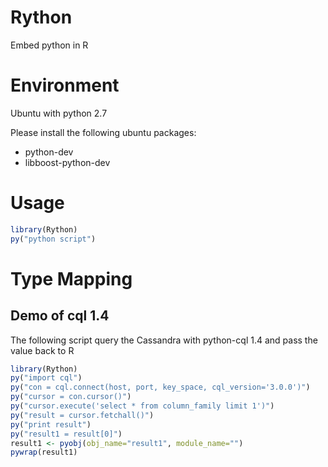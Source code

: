 # Rython

Embed python in R

# Environment

Ubuntu with python 2.7

Please install the following ubuntu packages:

- python-dev
- libboost-python-dev

# Usage

```r
library(Rython)
py("python script")
```

# Type Mapping



## Demo of cql 1.4

The following script query the Cassandra with python-cql 1.4 and pass the value back to R

```r
library(Rython)
py("import cql")
py("con = cql.connect(host, port, key_space, cql_version='3.0.0')")
py("cursor = con.cursor()")
py("cursor.execute('select * from column_family limit 1')")
py("result = cursor.fetchall()")
py("print result")
py("result1 = result[0]")
result1 <- pyobj(obj_name="result1", module_name="")
pywrap(result1)
```